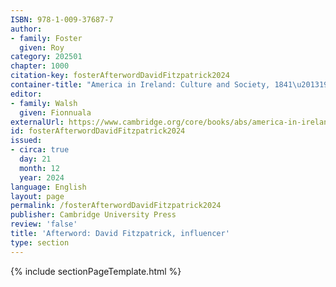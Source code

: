 ```yaml
---
ISBN: 978-1-009-37687-7
author:
- family: Foster
  given: Roy
category: 202501
chapter: 1000
citation-key: fosterAfterwordDavidFitzpatrick2024
container-title: "America in Ireland: Culture and Society, 1841\u20131925"
editor:
- family: Walsh
  given: Fionnuala
externalUrl: https://www.cambridge.org/core/books/abs/america-in-ireland/afterword/27C1B655FD65370F2DC68FA3834D9863
id: fosterAfterwordDavidFitzpatrick2024
issued:
- circa: true
  day: 21
  month: 12
  year: 2024
language: English
layout: page
permalink: /fosterAfterwordDavidFitzpatrick2024
publisher: Cambridge University Press
review: 'false'
title: 'Afterword: David Fitzpatrick, influencer'
type: section
---
```

{% include sectionPageTemplate.html %}